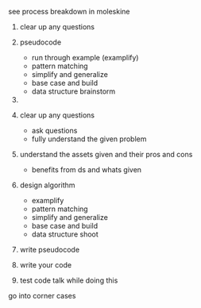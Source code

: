 see process breakdown in moleskine

1. clear up any questions
2. pseudocode
	* run through example (examplify)
	* pattern matching
	* simplify and generalize
	* base case and build
	* data structure brainstorm
3. 

1. clear up any questions
	* ask questions
	* fully understand the given problem

2. understand the assets given and their pros and cons
	* benefits from ds and whats given

4. design algorithm
	* examplify
	* pattern matching
	* simplify and generalize
	* base case and build
	* data structure shoot
	
5. write pseudocode

6. write your code

7. test code
talk while doing this

go into corner cases
